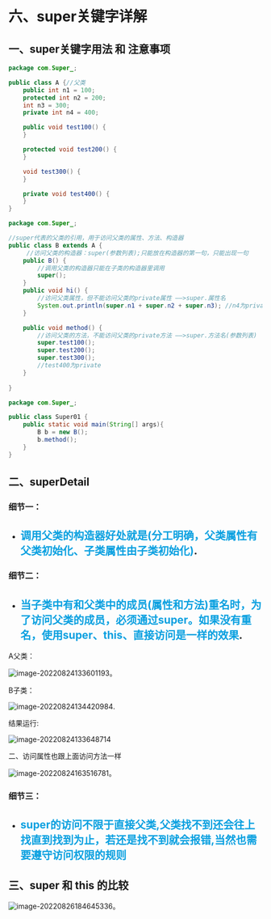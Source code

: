 # 六、super关键字详解

## 一、super关键字用法 和 注意事项

~~~java
package com.Super_;

public class A {//父类
    public int n1 = 100;
    protected int n2 = 200;
    int n3 = 300;
    private int n4 = 400;

    public void test100() {
    }

    protected void test200() {
    }

    void test300() {
    }

    private void test400() {
    }
}

~~~

~~~java
package com.Super_;

//super代表的父类的引用，用于访问父类的属性、方法、构造器
public class B extends A {
     //访问父类的构造器：super(参数列表);只能放在构造器的第一句，只能出现一句
    public B() {
        //调用父类的构造器只能在子类的构造器里调用
        super();
    }
    public void hi() {
        //访问父类属性，但不能访问父类的private属性 ——>super.属性名
        System.out.println(super.n1 + super.n2 + super.n3); //n4为private
    }

    public void method() {
        //访问父类的方法，不能访问父类的private方法 ——>super.方法名(参数列表)
        super.test100();
        super.test200();
        super.test300();
        //test400为private
    }
   
}

~~~

~~~java
package com.Super_;

public class Super01 {
    public static void main(String[] args){
        B b = new B();
        b.method();
    }
}

~~~

## 二、superDetail

###  细节一：

* ## <font color="oaage">调用父类的构造器好处就是(分工明确，父类属性有父类初始化、子类属性由子类初始化)</font>.

### 细节二：

* ## <font color="oaage">当子类中有和父类中的成员(属性和方法)重名时，为了访问父类的成员，必须通过super。如果没有重名，使用super、this、直接访问是一样的效果</font>.

A父类：

![image-20220824133601193](C:\Users\86199\AppData\Roaming\Typora\typora-user-images\image-20220824133601193.png)。

B子类：

![image-20220824134420984](C:\Users\86199\AppData\Roaming\Typora\typora-user-images\image-20220824134420984.png).



结果运行:

![image-20220824133648714](C:\Users\86199\AppData\Roaming\Typora\typora-user-images\image-20220824133648714.png)

二、访问属性也跟上面访问方法一样

![image-20220824163516781](C:\Users\86199\AppData\Roaming\Typora\typora-user-images\image-20220824163516781.png)。

### 细节三：

* ## <font color="oaage">super的访问不限于直接父类,父类找不到还会往上找直到找到为止，若还是找不到就会报错,当然也需要遵守访问权限的规则</font>

## 三、super 和 this 的比较

![image-20220826184645336](C:\Users\86199\AppData\Roaming\Typora\typora-user-images\image-20220826184645336.png)。